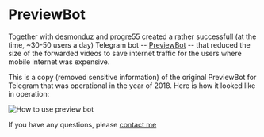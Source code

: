 # PreviewBot

Together with [desmonduz](desmonduz) and [progre55](https://github.com/progre55) created a rather successfull (at the time, ~30-50 users a day) Telegram bot -- [PreviewBot](https://github.com/denisergashbaev/PreviewBot2) -- that reduced the size of the forwarded videos to save internet traffic for the users where mobile internet was expensive.

This is a copy (removed sensitive information) of the original PreviewBot for Telegram that was operational in the year of 2018. Here is how it looked like in operation:

![How to use preview bot](./preview-bot/how-to-vid.gif)

If you have any questions, please [contact me](https://github.com/denisergashbaev)